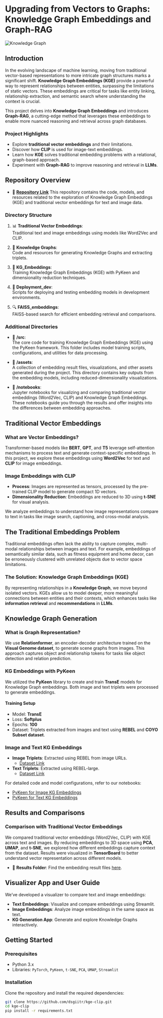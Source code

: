 # Upgrading from Vectors to Graphs: Knowledge Graph Embeddings and Graph-RAG

![Knowledge Graph](https://github.com/AGAMPANDEYY/kge-clip-fork1/blob/main/media/KG_1.png)


## Introduction
In the evolving landscape of machine learning, moving from traditional vector-based representations to more intricate graph structures marks a significant shift. **Knowledge Graph Embeddings (KGE)** provide a powerful way to represent relationships between entities, surpassing the limitations of static vectors. These embeddings are critical for tasks like entity linking, relationship extraction, and semantic search where understanding the context is crucial.

This project delves into **Knowledge Graph Embeddings** and introduces **Graph-RAG**, a cutting-edge method that leverages these embeddings to enable more nuanced reasoning and retrieval across graph databases.

### Project Highlights
- Explore **traditional vector embeddings** and their limitations.
- Discover how **CLIP** is used for image-text embeddings.
- Learn how **KGE** solves traditional embedding problems with a relational, graph-based approach.
- Experiment with **Graph-RAG** to improve reasoning and retrieval in **LLMs**.
  
## Repository Overview

- 📁 **[Repository Link](https://github.com/dsgiitr/kge-clip.git)**
  This repository contains the code, models, and resources related to the exploration of Knowledge Graph Embeddings (KGE) and traditional vector embeddings for text and image data.

### Directory Structure

1. 📊 **Traditional Vector Embeddings**:  
Traditional text and image embeddings using models like Word2Vec and CLIP.

2. 🧠 **Knowledge Graphs**:  
Code and resources for generating Knowledge Graphs and extracting triplets.

3. 🔗 **KG_Embeddings**:  
Training Knowledge Graph Embeddings (KGE) with PyKeen and dimensionality reduction techniques.

4. 🚀 **Deployment_dev**:  
Scripts for deploying and testing embedding models in development environments.

5. 🔍 **FAISS_embeddings**:  
FAISS-based search for efficient embedding retrieval and comparisons.


### Additional Directories

- 📂 **/src**:  
  The core code for training Knowledge Graph Embeddings (KGE) using the PyKeen framework. This folder includes model training scripts, configurations, and utilities for data processing.

- 📂 **/assets**:  
  A collection of embedding result files, visualizations, and other assets generated during the project. This directory contains key outputs from the embedding models, including reduced-dimensionality visualizations.

- 📑 **/notebooks**:  
  Jupyter notebooks for visualizing and comparing traditional vector embeddings (Word2Vec, CLIP) and Knowledge Graph Embeddings. These notebooks guide you through the results and offer insights into the differences between embedding approaches.

  
## Traditional Vector Embeddings

### What are Vector Embeddings?
Transformer-based models like **BERT**, **GPT**, and **T5** leverage self-attention mechanisms to process text and generate context-specific embeddings. In this project, we explore these embeddings using **Word2Vec** for text and **CLIP** for image embeddings.

### Image Embeddings with CLIP
- **Process**: Images are represented as tensors, processed by the pre-trained CLIP model to generate compact 1D vectors.
- **Dimensionality Reduction**: Embeddings are reduced to 3D using **t-SNE** for visual analysis.
  
We analyze embeddings to understand how image representations compare to text in tasks like image search, captioning, and cross-modal analysis.

## The Traditional Embeddings Problem
Traditional embeddings often lack the ability to capture complex, multi-modal relationships between images and text. For example, embeddings of semantically similar data, such as fitness equipment and home decor, can be erroneously clustered with unrelated objects due to vector space limitations.

### The Solution: Knowledge Graph Embeddings (KGE)
By representing relationships in a **Knowledge Graph**, we move beyond isolated vectors. KGEs allow us to model deeper, more meaningful connections between entities and their contexts, which enhances tasks like **information retrieval** and **recommendations** in **LLMs**.

## Knowledge Graph Generation

### What is Graph Representation?
We use **Relationformer**, an encoder-decoder architecture trained on the **Visual Genome dataset**, to generate scene graphs from images. This approach captures object and relationship tokens for tasks like object detection and relation prediction.

### KG Embeddings with PyKeen
We utilized the **PyKeen** library to create and train **TransE** models for Knowledge Graph embeddings. Both image and text triplets were processed to generate embeddings.

#### Training Setup
- Model: **TransE**
- Loss: **Softplus**
- Epochs: **100**
- Dataset: Triplets extracted from images and text using **REBEL** and **COYO Subset dataset**.

### Image and Text KG Embeddings
- **Image Triplets**: Extracted using REBEL from image URLs.
  - [Dataset Link](https://www.kaggle.com/datasets/agampy/triplets-kg)
- **Text Triplets**: Extracted using REBEL-large.
  - [Dataset Link](https://www.kaggle.com/datasets/agampy/text-triplets1k)

For detailed code and model configurations, refer to our notebooks:
- [PyKeen for Image KG Embeddings](https://github.com/dsgiitr/kge-clip/blob/main/3.KG_Embeddings/src/pykeen_KGE.ipynb)
- [PyKeen for Text KG Embeddings](https://github.com/dsgiitr/kge-clip/blob/main/3.KG_Embeddings/src/pykeen_KGE_text.ipynb)

## Results and Comparisons

### Comparison with Traditional Vector Embeddings
We compared traditional vector embeddings (Word2Vec, CLIP) with KGE across text and images. By reducing embeddings to 3D space using **PCA**, **UMAP**, and **t-SNE**, we explored how different embeddings capture context from the dataset. Results were visualized in **TensorBoard** to better understand vector representation across different models.

- 📂 **Results Folder**: Find the embedding result files [here](3.KG_Embeddings/assets/results/reduced_embeddings).

## Visualizer App and User Guide
We’ve developed a visualizer to compare text and image embeddings:
- **Text Embeddings**: Visualize and compare embeddings using Streamlit.
- **Image Embeddings**: Analyze image embeddings in the same space as text.
- **KG Generation App**: Generate and explore Knowledge Graphs interactively.

## Getting Started

### Prerequisites
- Python 3.x
- Libraries: `PyTorch`, `PyKeen`, `t-SNE`, `PCA`, `UMAP`, `Streamlit`

### Installation
Clone the repository and install the required dependencies:
```bash
git clone https://github.com/dsgiitr/kge-clip.git
cd kge-clip
pip install -r requirements.txt
